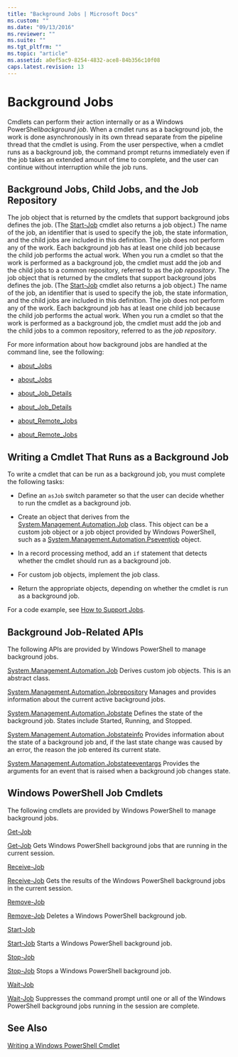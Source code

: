 ```yaml
---
title: "Background Jobs | Microsoft Docs"
ms.custom: ""
ms.date: "09/13/2016"
ms.reviewer: ""
ms.suite: ""
ms.tgt_pltfrm: ""
ms.topic: "article"
ms.assetid: a0ef5ac9-8254-4832-ace8-84b356c10f08
caps.latest.revision: 13
---
```

# Background Jobs

Cmdlets can perform their action internally or as a Windows PowerShell*background job*. When a cmdlet runs as a background job, the work is done asynchronously in its own thread separate from the pipeline thread that the cmdlet is using. From the user perspective, when a cmdlet runs as a background job, the command prompt returns immediately even if the job takes an extended amount of time to complete, and the user can continue without interruption while the job runs.

## Background Jobs, Child Jobs, and the Job Repository

 The job object that is returned by the cmdlets that support background jobs defines the job. (The [Start-Job](/powershell/module/Microsoft.PowerShell.Core/Start-Job) cmdlet also returns a job object.) The name of the job, an identifier that is used to specify the job, the state information, and the child jobs are included in this definition. The job does not perform any of the work. Each background job has at least one child job because the child job performs the actual work. When you run a cmdlet so that the work is performed as a background job, the cmdlet must add the job and the child jobs to a common repository, referred to as the *job repository*.
 The job object that is returned by the cmdlets that support background jobs defines the job. (The [Start-Job](/powershell/module/Microsoft.PowerShell.Core/Start-Job) cmdlet also returns a job object.) The name of the job, an identifier that is used to specify the job, the state information, and the child jobs are included in this definition. The job does not perform any of the work. Each background job has at least one child job because the child job performs the actual work. When you run a cmdlet so that the work is performed as a background job, the cmdlet must add the job and the child jobs to a common repository, referred to as the *job repository*.

 For more information about how background jobs are handled at the command line, see the following:

-   [about_Jobs](/powershell/module/microsoft.powershell.core/about/about_jobs)
-   [about_Jobs](/powershell/module/microsoft.powershell.core/about/about_jobs)

-   [about_Job_Details](/powershell/module/microsoft.powershell.core/about/about_job_details)
-   [about_Job_Details](/powershell/module/microsoft.powershell.core/about/about_job_details)

-   [about_Remote_Jobs](/powershell/module/microsoft.powershell.core/about/about_remote_jobs)
-   [about_Remote_Jobs](/powershell/module/microsoft.powershell.core/about/about_remote_jobs)

## Writing a Cmdlet That Runs as a Background Job

 To write a cmdlet that can be run as a background job, you must complete the following tasks:

-   Define an `asJob` switch parameter so that the user can decide whether to run the cmdlet as a background job.

-   Create an object that derives from the [System.Management.Automation.Job](/dotnet/api/System.Management.Automation.Job) class. This object can be a custom job object or a job object provided by Windows PowerShell, such as a [System.Management.Automation.Pseventjob](/dotnet/api/System.Management.Automation.PSEventJob) object.

-   In a record processing method, add an `if` statement that detects whether the cmdlet should run as a background job.

-   For custom job objects, implement the job class.

-   Return the appropriate objects, depending on whether the cmdlet is run as a background job.

 For a code example, see [How to Support Jobs](./how-to-support-jobs.md).

## Background Job-Related APIs

 The following APIs are provided by Windows PowerShell to manage background jobs.

 [System.Management.Automation.Job](/dotnet/api/System.Management.Automation.Job)
 Derives custom job objects. This is an abstract class.

 [System.Management.Automation.Jobrepository](/dotnet/api/System.Management.Automation.JobRepository)
 Manages and provides information about the current active background jobs.

 [System.Management.Automation.Jobstate](/dotnet/api/System.Management.Automation.JobState)
 Defines the state of the background job. States include Started, Running, and Stopped.

 [System.Management.Automation.Jobstateinfo](/dotnet/api/System.Management.Automation.JobStateInfo)
 Provides information about the state of a background job and, if the last state change was caused by an error, the reason the job entered its current state.

 [System.Management.Automation.Jobstateeventargs](/dotnet/api/System.Management.Automation.JobStateEventArgs)
 Provides the arguments for an event that is raised when a background job changes state.

## Windows PowerShell Job Cmdlets

 The following cmdlets are provided by Windows PowerShell to manage background jobs.

 [Get-Job](/powershell/module/Microsoft.PowerShell.Core/Get-Job)

 [Get-Job](/powershell/module/Microsoft.PowerShell.Core/Get-Job)
 Gets Windows PowerShell background jobs that are running in the current session.

 [Receive-Job](/powershell/module/Microsoft.PowerShell.Core/Receive-Job)

 [Receive-Job](/powershell/module/Microsoft.PowerShell.Core/Receive-Job)
 Gets the results of the Windows PowerShell background jobs in the current session.

 [Remove-Job](/powershell/module/Microsoft.PowerShell.Core/Remove-Job)

 [Remove-Job](/powershell/module/Microsoft.PowerShell.Core/Remove-Job)
 Deletes a Windows PowerShell background job.

 [Start-Job](/powershell/module/Microsoft.PowerShell.Core/Start-Job)

 [Start-Job](http://technet.microsoft.com/library/hh849698.aspx)
 Starts a Windows PowerShell background job.

 [Stop-Job](/powershell/module/Microsoft.PowerShell.Core/Stop-Job)

 [Stop-Job](/powershell/module/Microsoft.PowerShell.Core/Stop-Job)
 Stops a Windows PowerShell background job.

 [Wait-Job](/powershell/module/Microsoft.PowerShell.Core/Wait-Job)

 [Wait-Job](/powershell/module/Microsoft.PowerShell.Core/Wait-Job)
 Suppresses the command prompt until one or all of the Windows PowerShell background jobs running in the session are complete.

## See Also

 [Writing a Windows PowerShell Cmdlet](./writing-a-windows-powershell-cmdlet.md)
